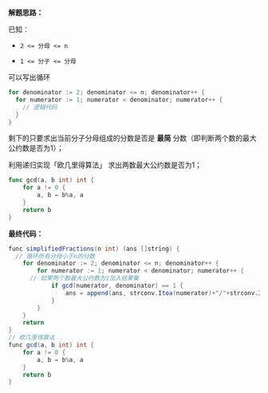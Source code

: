 **解题思路：**

已知：

* ``2 <= 分母 <= n``

* ``1 <= 分子 <= 分母``  

可以写出循环

```go
for denominator := 2; denominator <= n; denominator++ {
  for numerator := 1; numerator < denominator; numerator++ {
    // 逻辑代码
  }
}
```

剩下的只要求出当前分子分母组成的分数是否是 **最简** 分数（即判断两个数的最大公约数是否为1）；

利用递归实现「欧几里得算法」 求出两数最大公约数是否为1；

```go
func gcd(a, b int) int {
	for a != 0 {
		a, b = b%a, a
	}
	return b
}
```



**最终代码：**

```java
func simplifiedFractions(n int) (ans []string) {
  // 循环所有分母小于n的分数
	for denominator := 2; denominator <= n; denominator++ {
		for numerator := 1; numerator < denominator; numerator++ {
      // 如果两个数最大公约数为1加入结果集
			if gcd(numerator, denominator) == 1 {
				ans = append(ans, strconv.Itoa(numerator)+"/"+strconv.Itoa(denominator))
			}
		}
	}
	return
}
// 欧几里得算法
func gcd(a, b int) int {
	for a != 0 {
		a, b = b%a, a
	}
	return b
}
```
